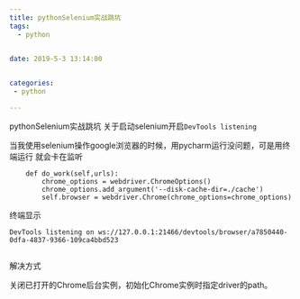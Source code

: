 ```yaml
---
title: pythonSelenium实战跳坑
tags:
  - python
  

date: 2019-5-3 13:14:00


categories:
 - python

---
```

pythonSelenium实战跳坑
关于启动selenium开启`DevTools listening `
<!--more-->

当我使用selenium操作google浏览器的时候，用pycharm运行没问题，可是用终端运行  就会卡在监听
```
    def do_work(self,urls):
        chrome_options = webdriver.ChromeOptions()
        chrome_options.add_argument('--disk-cache-dir=./cache')
        self.browser = webdriver.Chrome(chrome_options=chrome_options)
```

终端显示
```
DevTools listening on ws://127.0.0.1:21466/devtools/browser/a7850440-0dfa-4837-9366-109ca4bbd523


```


解决方式

关闭已打开的Chrome后台实例，初始化Chrome实例时指定driver的path。